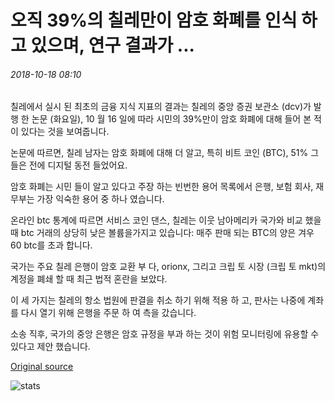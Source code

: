 # 오직 39%의 칠레만이 암호 화폐를 인식 하 고 있으며, 연구 결과가 ...

###### 2018-10-18 08:10

칠레에서 실시 된 최초의 금융 지식 지표의 결과는 칠레의 중앙 증권 보관소 (dcv)가 발행 한 논문 (화요일), 10 월 16 일에 따라 시민의 39%만이 암호 화폐에 대해 들어 본 적이 있다는 것을 보여줍니다.

논문에 따르면, 칠레 남자는 암호 화폐에 대해 더 알고, 특히 비트 코인 (BTC), 51% 그들은 전에 디지털 동전 들었어요.

암호 화폐는 시민 들이 알고 있다고 주장 하는 빈번한 용어 목록에서 은행, 보험 회사, 재무부는 가장 익숙한 용어 중 하나 였습니다.

온라인 btc 통계에 따르면 서비스 코인 댄스, 칠레는 이웃 남아메리카 국가와 비교 했을 때 btc 거래의 상당히 낮은 볼륨을가지고 있습니다: 매주 판매 되는 BTC의 양은 겨우 60 btc를 초과 합니다.

국가는 주요 칠레 은행이 암호 교환 부 다, orionx, 그리고 크립 토 시장 (크립 토 mkt)의 계정을 폐쇄 할 때 최근 법적 혼란을 보았다.

이 세 가지는 칠레의 항소 법원에 판결을 취소 하기 위해 적용 하 고, 판사는 나중에 계좌를 다시 열기 위해 은행을 주문 하 여 측을 갔습니다.

소송 직후, 국가의 중앙 은행은 암호 규정을 부과 하는 것이 위험 모니터링에 유용할 수 있다고 제안 했습니다.

[Original source](https://cointelegraph.com/news/only-39-percent-of-chileans-are-aware-of-cryptocurrencies-study-shows)

![stats](https://c.statcounter.com/11760860/0/a89fa40b/1/ "stats")